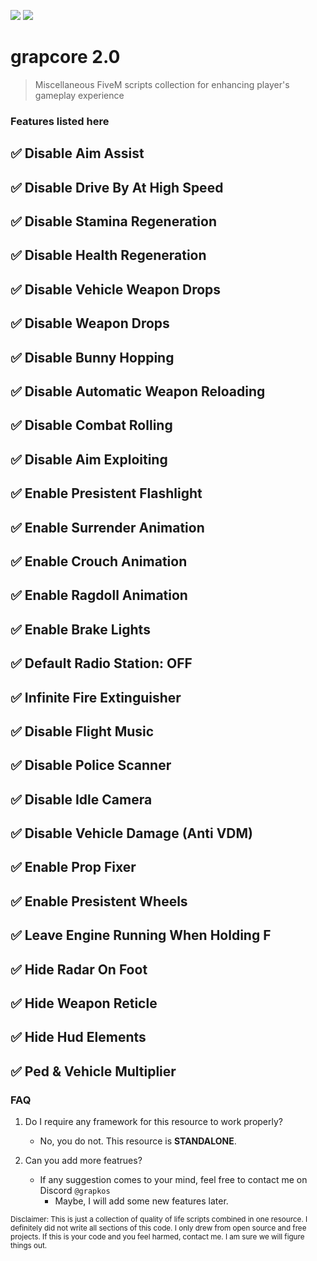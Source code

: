 ![](https://komarev.com/ghpvc/?username=grapkos&color=4635B1&abbreviated=true&label=REPOSITORY+VIEWS&style=for-the-badge) ![](https://img.shields.io/badge/LAST%20UPDATED%3A%201%2F20%2F2025-4635B1?style=for-the-badge)


# grapcore 2.0
> Miscellaneous FiveM scripts collection for enhancing player's gameplay experience

### Features listed here
## ✅  Disable Aim Assist
## ✅  Disable Drive By At High Speed
## ✅  Disable Stamina Regeneration
## ✅  Disable Health Regeneration
## ✅  Disable Vehicle Weapon Drops
## ✅  Disable Weapon Drops
## ✅  Disable Bunny Hopping
## ✅  Disable Automatic Weapon Reloading
## ✅  Disable Combat Rolling
## ✅  Disable Aim Exploiting
## ✅  Enable Presistent Flashlight
## ✅  Enable Surrender Animation
## ✅  Enable Crouch Animation
## ✅  Enable Ragdoll Animation
## ✅  Enable Brake Lights
## ✅  Default Radio Station: OFF
## ✅  Infinite Fire Extinguisher
## ✅  Disable Flight Music
## ✅  Disable Police Scanner
## ✅  Disable Idle Camera
## ✅  Disable Vehicle Damage (Anti VDM)
## ✅  Enable Prop Fixer
## ✅  Enable Presistent Wheels
## ✅  Leave Engine Running When Holding F
## ✅  Hide Radar On Foot
## ✅  Hide Weapon Reticle
## ✅  Hide Hud Elements
## ✅  Ped & Vehicle Multiplier

### FAQ
1. Do I require any framework for this resource to work properly?
     - No, you do not. This resource is **STANDALONE**.

2. Can you add more featrues?
     - If any suggestion comes to your mind, feel free to contact me on Discord `@grapkos`
       - Maybe, I will add some new features later.

<sub>Disclaimer: This is just a collection of quality of life scripts combined in one resource. I definitely did not write all sections of this code. I only drew from open source and free projects. If this is your code and you feel harmed, contact me. I am sure we will figure things out.</sub>
